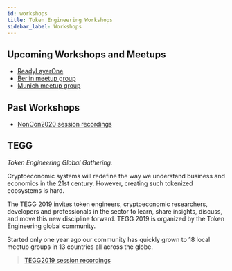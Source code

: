 ```yaml
---
id: workshops
title: Token Engineering Workshops
sidebar_label: Workshops
---
```


## Upcoming Workshops and Meetups 
- [ReadyLayerOne](https://readylayer.one/)
- [Berlin meetup group](https://www.meetup.com/de-DE/Token-Engineering/)
- [Munich meetup group](https://www.meetup.com/de-DE/Token-Engineering-Munich/)

## Past Workshops
- [NonCon2020 session recordings](https://www.youtube.com/playlist?list=PLp4Qsobvo_Jv561ib0n2PkVQMbvXWr96e)

## TEGG 

_Token Engineering Global Gathering._

Cryptoeconomic systems will redefine the way we understand business and economics in the 21st century. However, creating such tokenized ecosystems is hard.

The TEGG 2019 invites token engineers, cryptoeconomic researchers, developers and professionals in the sector to learn, share insights, discuss, and move this new discipline forward.
TEGG 2019 is organized by the Token Engineering global community.

Started only one year ago our community has quickly grown to 18 local meetup groups in 13 countries all across the globe.

> [TEGG2019 session recordings](https://www.youtube.com/playlist?list=PL-GxJch-YeZckVPgl4O3mUoot3kq6NLKP)